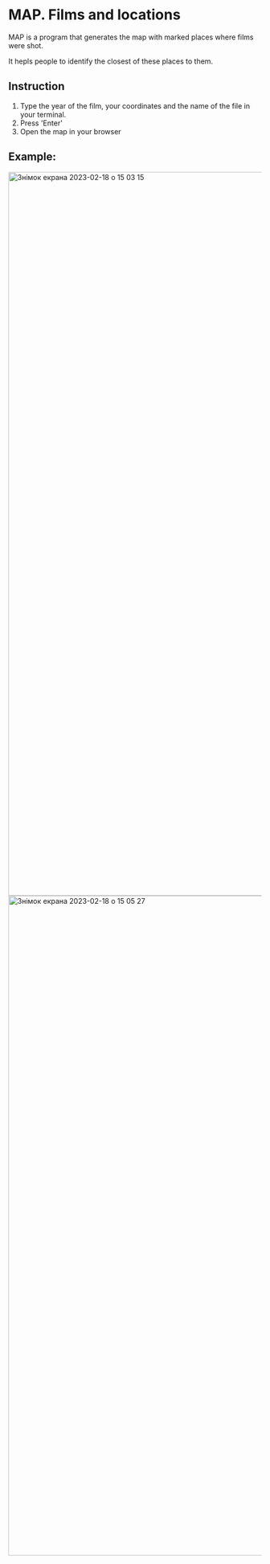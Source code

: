 # MAP. Films and locations
MAP is a program that generates the map with marked places where films were shot.
<p>It hepls people to identify the closest of these places to them.</p>
<h2> Instruction </h2>
<ol>
  <li>Type the year of the film, your coordinates and the name of the file in your terminal.</li>
  <li>Press 'Enter'</li>
  <li>Open the map in your browser</li>
</ol>
<h2>Example:</h2>
<img width="1440" alt="Знімок екрана 2023-02-18 о 15 03 15" src="https://user-images.githubusercontent.com/116515521/219867514-db3e2c1b-29ab-4eec-b9ab-cbda9ceaaf1d.png">

<img width="1313" alt="Знімок екрана 2023-02-18 о 15 05 27" src="https://user-images.githubusercontent.com/116515521/219867525-503c037a-8371-4e51-9984-033340509cbc.png">
